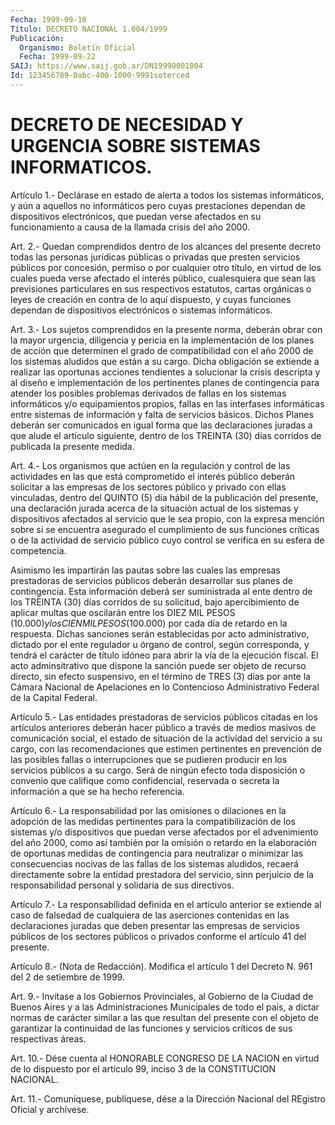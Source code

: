 ```yaml
---
Fecha: 1999-09-10
Título: DECRETO NACIONAL 1.004/1999
Publicación:
  Organismo: Boletín Oficial
  Fecha: 1999-09-22
SAIJ: https://www.saij.gob.ar/DN19990001004
Id: 123456789-0abc-400-1000-9991soterced
---
```

# DECRETO DE NECESIDAD Y URGENCIA SOBRE SISTEMAS INFORMATICOS.

<a id="1"></a>
Artículo  1.-  Declárase  en  estado  de alerta a todos los sistemas informáticos, y aún a aquellos no informáticos pero cuyas prestaciones dependan de dispositivos electrónicos, que puedan verse afectados en su funcionamiento a causa  de la llamada crisis del año 2000.

<a id="2"></a>
Art.  2.-  Quedan  comprendidos  dentro de los alcances del presente decreto todas las personas jurídicas públicas o privadas que presten servicios  públicos por concesión,  permiso  o  por  cualquier  otro título, en virtud  de  los  cuales  pueda  verse afectado el interés público, cualesquiera que sean las previsiones  particulares  en sus respectivos  estatutos,  cartas  orgánicas  o  leyes  de creación en contra  de  lo  aquí  dispuesto,  y  cuyas  funciones  dependan   de dispositivos electrónicos o sistemas informáticos.

<a id="3"></a>
Art.  3.-  Los  sujetos  comprendidos  en la presente norma, deberán obrar con la mayor urgencia, diligencia y pericia en la implementación de los planes de acción que  determinen  el  grado de compatibilidad  con el año 2000 de los sistemas aludidos que están a su cargo. Dicha obligación  se  extiende  a  realizar  las oportunas acciones  tendientes a solucionar la crisis descripta y al  diseño e implementación  de  los  pertinentes  planes  de  contingencia  para atender  los  posibles problemas derivados de fallas en los sistemas informáticos y/o  equipamientos  propios,  fallas  en las interfases informáticas  entre  sistemas  de  información y falta de  servicios básicos. Dichos Planes deberán ser comunicados  en  igual  forma que las declaraciones juradas a que alude el artículo siguiente,  dentro de  los  TREINTA (30) días corridos de publicada la presente medida.

<a id="4"></a>
Art. 4.- Los organismos que actúen en la regulación y control de las actividades  en las que está comprometido el interés público deberán solicitar a las empresas de los sectores público y privado con ellas vinculadas, dentro  del  QUINTO  (5) día hábil de la publicación del presente, una declaración jurada acerca  de  la  situación actual de los sistemas y dispositivos afectados al servicio que le sea propio, con la expresa mención sobre si se encuentra asegurado el cumplimiento de sus funciones críticas o de la actividad de servicio público  cuyo  control  se  verifica  en  su  esfera de competencia.

Asimismo  les  impartirán las pautas sobre las cuales  las  empresas prestadoras de servicios  públicos deberán desarrollar sus planes de contingencia.  Esta información  deberá  ser  suministrada  al  ente dentro de los TREINTA  (30)  días  corridos  de  su  solicitud, bajo apercibimiento  de aplicar multas que oscilarán entre los  DIEZ  MIL PESOS ($10.000) y  los  CIEN  MIL  PESOS  ($100.000) por cada día de retardo  en  la respuesta. Dichas sanciones serán  establecidas  por acto administrativo,  dictado  por  el  ente  regulador  u órgano de control,  según  corresponda, y tendrá el carácter de título  idóneo para abrir la vía de la ejecución fiscal. El acto adminsitrativo que dispone la sanción  puede  ser objeto de recurso directo, sin efecto suspensivo, en el término de  TRES  (3)  días  por  ante  la  Cámara Nacional de Apelaciones en lo Contencioso Administrativo Federal  de la Capital Federal.

<a id="5"></a>
Artículo 5.- Las entidades prestadoras de servicios públicos citadas en los artículos anteriores deberán hacer público a través de medios masivos  de  comunicación  social,  el  estado  de  situación  de la actividad  del  servicio  a  su  cargo,  con las recomendaciones que estimen   pertinentes  en  prevención  de  las  posibles    fallas o interrupciones  que se pudieren producir en los servicios públicos a su cargo. Será de  ningún  efecto  toda  disposición  o convenio que califique  como  confidencial,  reservada o secreta la información a que se ha hecho referencia.

<a id="6"></a>
Artículo 6.- La responsabilidad por las omisiones o dilaciones en la adopción de las medidas pertinentes para la compatibilización de los sistemas   y/o  dispositivos  que  puedan  verse  afectados  por  el advenimiento del año 2000, como así también por la omisión o retardo en  la  elaboración   de  oportunas  medidas  de  contingencia  para neutralizar o minimizar  las  consecuencias nocivas de las fallas de los  sistemas  aludidos,  recaerá   directamente  sobre  la  entidad prestadora  del  servicio,  sinn  perjuicio  de  la  responsabilidad personal y solidaria de sus directivos.

<a id="7"></a>
Artículo  7.- La responsabilidad definida en el artículo anterior se extiende al  caso  de  falsedad  de  cualquiera  de  las  aserciones contenidas  en  las  declaraciones  juradas que deben presentar  las empresas de servicios públicos de los  sectores  públicos o privados conforme el artículo 41 del presente.

<a id="8"></a>
Artículo  8.- (Nota de Redacción). Modifica el artículo 1 del Decreto N. 961 del 2 de setiembre de 1999.

<a id="9"></a>
Art.  9.-  Invítase  a los Gobiernos Provinciales, al Gobierno de la Ciudad de Buenos Aires  y a las Administraciones Municipales de todo el país, a dictar normas  de carácter similar a las que resultan del presente con el objeto de garantizar la continuidad de las funciones y servicios críticos de sus respectivas áreas.

<a id="10"></a>
Art.  10.-  Dése cuenta al HONORABLE CONGRESO DE LA NACION en virtud de lo dispuesto  por  el  artículo  99,  inciso 3 de la CONSTITUCION NACIONAL.

<a id="11"></a>
Art.  11.- Comuníquese, publíquese, dése a la Dirección Nacional del REgistro Oficial y archívese.